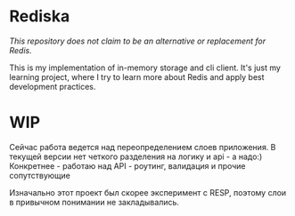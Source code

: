 # Rediska

*This repository does not claim to be an alternative or replacement for Redis.*

This is my implementation of in-memory storage and cli client.
It's just my learning project, where I try to learn more about Redis and apply best development practices.

# WIP
Сейчас работа ведется над переопределением слоев приложения.  В текущей версии нет четкого разделения на логику и api - а надо:)
Конкретнее - работаю над API - роутинг, валидация и прочие сопутствующие

Изначально этот проект был скорее эксперимент с RESP, поэтому слои в привычном понимании не закладывались.
